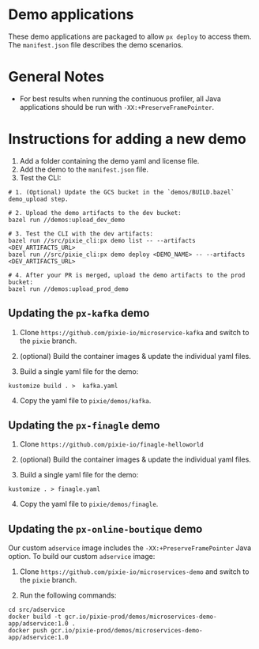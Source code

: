 # Demo applications

These demo applications are packaged to allow `px deploy` to access them. The `manifest.json`
file describes the demo scenarios.

# General Notes

- For best results when running the continuous profiler, all Java applications should be run with `-XX:+PreserveFramePointer`.

# Instructions for adding a new demo

1. Add a folder containing the demo yaml and license file.
2. Add the demo to the `manifest.json` file.
3. Test the CLI:

```
# 1. (Optional) Update the GCS bucket in the `demos/BUILD.bazel` demo_upload step.

# 2. Upload the demo artifacts to the dev bucket:
bazel run //demos:upload_dev_demo

# 3. Test the CLI with the dev artifacts:
bazel run //src/pixie_cli:px demo list -- --artifacts <DEV_ARTIFACTS_URL>
bazel run //src/pixie_cli:px demo deploy <DEMO_NAME> -- --artifacts <DEV_ARTIFACTS_URL>

# 4. After your PR is merged, upload the demo artifacts to the prod bucket:
bazel run //demos:upload_prod_demo
```

## Updating the `px-kafka` demo

1. Clone `https://github.com/pixie-io/microservice-kafka` and switch to the `pixie` branch.

2. (optional) Build the container images & update the individual yaml files.

3. Build a single yaml file for the demo:

```
kustomize build . >  kafka.yaml
```

4. Copy the yaml file to `pixie/demos/kafka`.

## Updating the `px-finagle` demo

1. Clone `https://github.com/pixie-io/finagle-helloworld`

2. (optional) Build the container images & update the individual yaml files.

3. Build a single yaml file for the demo:

```
kustomize . > finagle.yaml
```

4. Copy the yaml file to `pixie/demos/finagle`.


## Updating the `px-online-boutique` demo

Our custom `adservice` image includes the `-XX:+PreserveFramePointer` Java option. To build our custom `adservice` image:

1. Clone `https://github.com/pixie-io/microservices-demo` and switch to the `pixie` branch.

2. Run the following commands:

```
cd src/adservice
docker build -t gcr.io/pixie-prod/demos/microservices-demo-app/adservice:1.0 .
docker push gcr.io/pixie-prod/demos/microservices-demo-app/adservice:1.0
```
